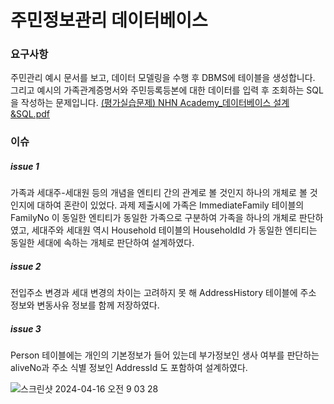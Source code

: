 # 주민정보관리 데이터베이스
### 요구사항
주민관리 예시 문서를 보고, 데이터 모델링을 수행 후 DBMS에 테이블을 생성합니다.
그리고 예시의 가족관계증명서와 주민등록등본에 대한 데이터를 입력 후 조회하는 SQL을 작성하는 문제입니다.
[(평가실습문제) NHN Academy_데이터베이스 설계&SQL.pdf](https://github.com/lettuce82/nhnacademy/files/14985111/NHN.Academy_.SQL.pdf)
### 이슈
##### issue 1
가족과 세대주-세대원 등의 개념을 엔티티 간의 관계로 볼 것인지 하나의 개체로 볼 것인지에 대하여 혼란이 있었다.
과제 제출시에 가족은 ImmediateFamily 테이블의 FamilyNo 이 동일한 엔티티가 동일한 가족으로 구분하여 가족을 하나의 개체로 판단하였고,
세대주와 세대원 역시 Household 테이블의 HouseholdId 가 동일한 엔티티는 동일한 세대에 속하는 개체로 판단하여 설계하였다.
##### issue 2
전입주소 변경과 세대 변경의 차이는 고려하지 못 해 AddressHistory 테이블에 주소 정보와 변동사유 정보를 함께 저장하였다.
##### issue 3
Person 테이블에는 개인의 기본정보가 들어 있는데 부가정보인 생사 여부를 판단하는 aliveNo과 주소 식별 정보인 AddressId 도 포함하여 설계하였다.

![스크린샷 2024-04-16 오전 9 03 28](https://github.com/lettuce82/nhnacademy/assets/152861713/df800c0d-2b54-4068-81e0-c040f6dcb00c)
